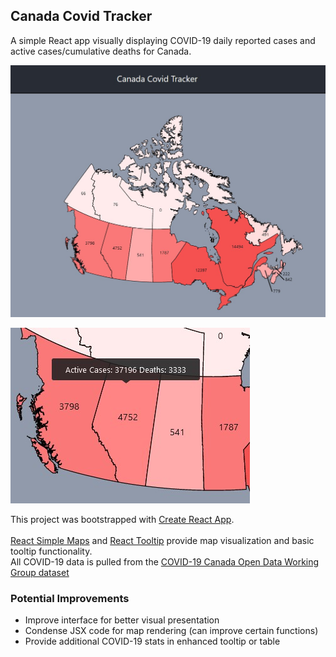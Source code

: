 ## Canada Covid Tracker

A simple React app visually displaying COVID-19 daily reported cases and active cases/cumulative deaths for Canada.

<img src="tracker-01.jpg" alt="Overview" width="600"/>

![Tooltip](tracker-02.jpg)

This project was bootstrapped with [Create React App](https://github.com/facebook/create-react-app).\
\
[React Simple Maps](https://www.react-simple-maps.io/) and [React Tooltip](https://github.com/wwayne/react-tooltip) provide map visualization and basic tooltip functionality.\
All COVID-19 data is pulled from the [COVID-19 Canada Open Data Working Group dataset](https://opencovid.ca/api/)

### Potential Improvements
- Improve interface for better visual presentation
- Condense JSX code for map rendering (can improve certain functions)
- Provide additional COVID-19 stats in enhanced tooltip or table
